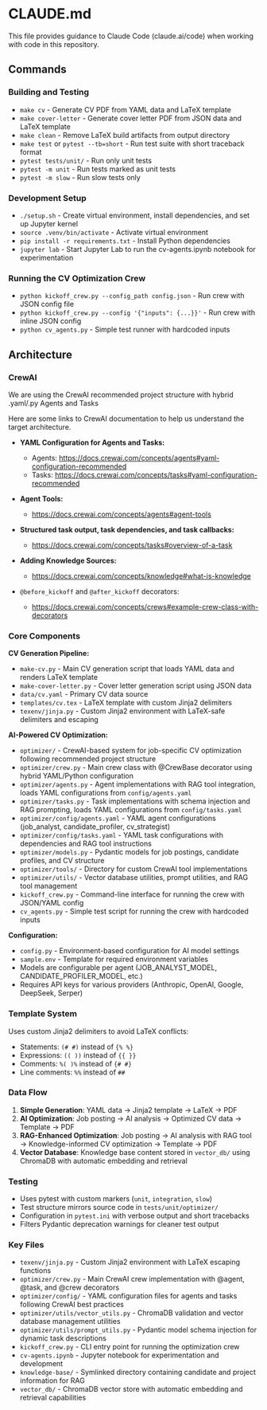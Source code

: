 # CLAUDE.md

This file provides guidance to Claude Code (claude.ai/code) when working with code in this repository.


## Commands

### Building and Testing

- `make cv` - Generate CV PDF from YAML data and LaTeX template
- `make cover-letter` - Generate cover letter PDF from JSON data and LaTeX template
- `make clean` - Remove LaTeX build artifacts from output directory
- `make test` or `pytest --tb=short` - Run test suite with short traceback format
- `pytest tests/unit/` - Run only unit tests
- `pytest -m unit` - Run tests marked as unit tests
- `pytest -m slow` - Run slow tests only

### Development Setup

- `./setup.sh` - Create virtual environment, install dependencies, and set up Jupyter kernel
- `source .venv/bin/activate` - Activate virtual environment
- `pip install -r requirements.txt` - Install Python dependencies
- `jupyter lab` - Start Jupyter Lab to run the cv-agents.ipynb notebook for experimentation

### Running the CV Optimization Crew

- `python kickoff_crew.py --config_path config.json` - Run crew with JSON config file
- `python kickoff_crew.py --config '{"inputs": {...}}'` - Run crew with inline JSON config
- `python cv_agents.py` - Simple test runner with hardcoded inputs

## Architecture

### CrewAI 

We are using the CrewAI recommended project structure with hybrid .yaml/.py Agents and Tasks

Here are some links to CrewAI documentation to help us understand the target architecture.

- **YAML Configuration for Agents and Tasks:**
  - Agents: <https://docs.crewai.com/concepts/agents#yaml-configuration-recommended>
  - Tasks: <https://docs.crewai.com/concepts/tasks#yaml-configuration-recommended>

- **Agent Tools:**
  - <https://docs.crewai.com/concepts/agents#agent-tools>

- **Structured task output, task dependencies, and task callbacks:**
  - <https://docs.crewai.com/concepts/tasks#overview-of-a-task>

- **Adding Knowledge Sources:**
  - <https://docs.crewai.com/concepts/knowledge#what-is-knowledge>

- `@before_kickoff` and `@after_kickoff` decorators:
  - <https://docs.crewai.com/concepts/crews#example-crew-class-with-decorators>

### Core Components

**CV Generation Pipeline:**

- `make-cv.py` - Main CV generation script that loads YAML data and renders LaTeX template
- `make-cover-letter.py` - Cover letter generation script using JSON data
- `data/cv.yaml` - Primary CV data source
- `templates/cv.tex` - LaTeX template with custom Jinja2 delimiters
- `texenv/jinja.py` - Custom Jinja2 environment with LaTeX-safe delimiters and escaping

**AI-Powered CV Optimization:**

- `optimizer/` - CrewAI-based system for job-specific CV optimization following recommended project structure
- `optimizer/crew.py` - Main crew class with @CrewBase decorator using hybrid YAML/Python configuration
- `optimizer/agents.py` - Agent implementations with RAG tool integration, loads YAML configurations from `config/agents.yaml`
- `optimizer/tasks.py` - Task implementations with schema injection and RAG prompting, loads YAML configurations from `config/tasks.yaml`
- `optimizer/config/agents.yaml` - YAML agent configurations (job_analyst, candidate_profiler, cv_strategist)
- `optimizer/config/tasks.yaml` - YAML task configurations with dependencies and RAG tool instructions
- `optimizer/models.py` - Pydantic models for job postings, candidate profiles, and CV structure
- `optimizer/tools/` - Directory for custom CrewAI tool implementations
- `optimizer/utils/` - Vector database utilities, prompt utilities, and RAG tool management
- `kickoff_crew.py` - Command-line interface for running the crew with JSON/YAML config
- `cv_agents.py` - Simple test script for running the crew with hardcoded inputs

**Configuration:**

- `config.py` - Environment-based configuration for AI model settings
- `sample.env` - Template for required environment variables
- Models are configurable per agent (JOB_ANALYST_MODEL, CANDIDATE_PROFILER_MODEL, etc.)
- Requires API keys for various providers (Anthropic, OpenAI, Google, DeepSeek, Serper)

### Template System

Uses custom Jinja2 delimiters to avoid LaTeX conflicts:

- Statements: `(# #)` instead of `{% %}`
- Expressions: `(( ))` instead of `{{ }}`
- Comments: `%( )%` instead of `{# #}`
- Line comments: `%%` instead of `##`

### Data Flow

1. **Simple Generation**: YAML data → Jinja2 template → LaTeX → PDF
2. **AI Optimization**: Job posting → AI analysis → Optimized CV data → Template → PDF
3. **RAG-Enhanced Optimization**: Job posting → AI analysis with RAG tool → Knowledge-informed CV optimization → Template → PDF
4. **Vector Database**: Knowledge base content stored in `vector_db/` using ChromaDB with automatic embedding and retrieval

### Testing

- Uses pytest with custom markers (`unit`, `integration`, `slow`)
- Test structure mirrors source code in `tests/unit/optimizer/`
- Configuration in `pytest.ini` with verbose output and short tracebacks
- Filters Pydantic deprecation warnings for cleaner test output

### Key Files

- `texenv/jinja.py` - Custom Jinja2 environment with LaTeX escaping functions
- `optimizer/crew.py` - Main CrewAI crew implementation with @agent, @task, and @crew decorators
- `optimizer/config/` - YAML configuration files for agents and tasks following CrewAI best practices
- `optimizer/utils/vector_utils.py` - ChromaDB validation and vector database management utilities
- `optimizer/utils/prompt_utils.py` - Pydantic model schema injection for dynamic task descriptions
- `kickoff_crew.py` - CLI entry point for running the optimization crew
- `cv-agents.ipynb` - Jupyter notebook for experimentation and development
- `knowledge-base/` - Symlinked directory containing candidate and project information for RAG
- `vector_db/` - ChromaDB vector store with automatic embedding and retrieval capabilities
